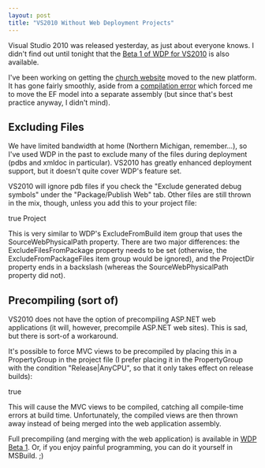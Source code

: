 ```yaml
---
layout: post
title: "VS2010 Without Web Deployment Projects"
---
```

Visual Studio 2010 was released yesterday, as just about everyone knows. I didn't find out until tonight that the [Beta 1 of WDP for VS2010](http://www.microsoft.com/downloads/details.aspx?FamilyID=711a2eef-b107-4784-9063-c978edc498cd) is also available.



I've been working on getting the [church website](http://www.landmarkbaptist.ws/) moved to the new platform. It has gone fairly smoothly, aside from a [compilation error](http://forums.asp.net/t/1546705.aspx) which forced me to move the EF model into a separate assembly (but since that's best practice anyway, I didn't mind).



## Excluding Files

We have limited bandwidth at home (Northern Michigan, remember...), so I've used WDP in the past to exclude many of the files during deployment (pdbs and xmldoc in particular). VS2010 has greatly enhanced deployment support, but it doesn't quite cover WDP's feature set.



VS2010 will ignore pdb files if you check the "Exclude generated debug symbols" under the "Package/Publish Web" tab. Other files are still thrown in the mix, though, unless you add this to your project file:




  <PropertyGroup>
    <ExcludeFilesFromPackage>true</ExcludeFilesFromPackage>
  </PropertyGroup>
  <ItemGroup>
    <ExcludeFromPackageFiles Include="$(ProjectDir)bin\*.xml">
      <FromTarget>Project</FromTarget>
    </ExcludeFromPackageFiles>
  </ItemGroup>


This is very similar to WDP's ExcludeFromBuild item group that uses the SourceWebPhysicalPath property. There are two major differences: the ExcludeFilesFromPackage property needs to be set (otherwise, the ExcludeFromPackageFiles item group would be ignored), and the ProjectDir property ends in a backslash (whereas the SourceWebPhysicalPath property did not).



## Precompiling (sort of)

VS2010 does not have the option of precompiling ASP.NET web applications (it will, however, precompile ASP.NET web sites). This is sad, but there is sort-of a workaround.



It's possible to force MVC views to be precompiled by placing this in a PropertyGroup in the project file (I prefer placing it in the PropertyGroup with the condition "Release|AnyCPU", so that it only takes effect on release builds):




<MvcBuildViews>true</MvcBuildViews>


This will cause the MVC views to be compiled, catching all compile-time errors at build time. Unfortunately, the compiled views are then thrown away instead of being merged into the web application assembly.



Full precompiling (and merging with the web application) is available in [WDP Beta 1](http://www.microsoft.com/downloads/details.aspx?FamilyID=711a2eef-b107-4784-9063-c978edc498cd). Or, if you enjoy painful programming, you can do it yourself in MSBuild. ;)

